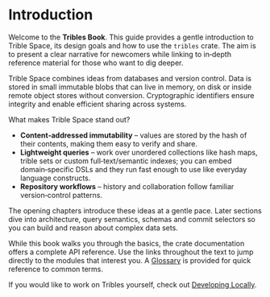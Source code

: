 # Introduction

Welcome to the **Tribles Book**. This guide provides a gentle introduction to
Trible Space, its design goals and how to use the `tribles` crate.  The aim is to
present a clear narrative for newcomers while linking to in‑depth reference
material for those who want to dig deeper.

Trible Space combines ideas from databases and version control. Data is stored
in small immutable blobs that can live in memory, on disk or inside remote
object stores without conversion. Cryptographic identifiers ensure integrity and
enable efficient sharing across systems.

What makes Trible Space stand out?

- **Content‑addressed immutability** – values are stored by the hash of their
  contents, making them easy to verify and share.
- **Lightweight queries** – work over unordered collections like hash maps,
  trible sets or custom full‑text/semantic indexes; you can embed
  domain‑specific DSLs and they run fast enough to use like everyday language
  constructs.
- **Repository workflows** – history and collaboration follow familiar
  version‑control patterns.

The opening chapters introduce these ideas at a gentle pace. Later sections dive
into architecture, query semantics, schemas and commit selectors so you can
build and reason about complex data sets.

While this book walks you through the basics, the crate documentation offers a
complete API reference. Use the links throughout the text to jump directly to
the modules that interest you. A [Glossary](glossary.md) is provided for quick
reference to common terms.

If you would like to work on Tribles yourself, check out [Developing Locally](contributing.md).
